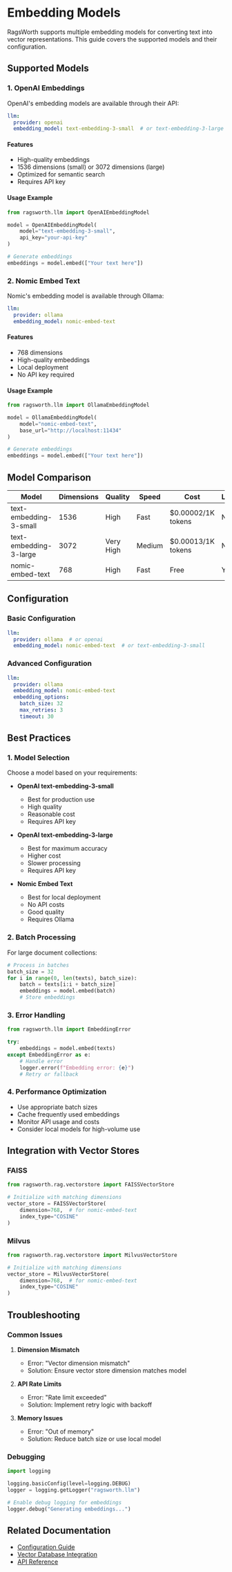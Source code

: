 # Embedding Models

RagsWorth supports multiple embedding models for converting text into vector representations. This guide covers the supported models and their configuration.

## Supported Models

### 1. OpenAI Embeddings

OpenAI's embedding models are available through their API:

```yaml
llm:
  provider: openai
  embedding_model: text-embedding-3-small  # or text-embedding-3-large
```

#### Features
- High-quality embeddings
- 1536 dimensions (small) or 3072 dimensions (large)
- Optimized for semantic search
- Requires API key

#### Usage Example

```python
from ragsworth.llm import OpenAIEmbeddingModel

model = OpenAIEmbeddingModel(
    model="text-embedding-3-small",
    api_key="your-api-key"
)

# Generate embeddings
embeddings = model.embed(["Your text here"])
```

### 2. Nomic Embed Text

Nomic's embedding model is available through Ollama:

```yaml
llm:
  provider: ollama
  embedding_model: nomic-embed-text
```

#### Features
- 768 dimensions
- High-quality embeddings
- Local deployment
- No API key required

#### Usage Example

```python
from ragsworth.llm import OllamaEmbeddingModel

model = OllamaEmbeddingModel(
    model="nomic-embed-text",
    base_url="http://localhost:11434"
)

# Generate embeddings
embeddings = model.embed(["Your text here"])
```

## Model Comparison

| Model | Dimensions | Quality | Speed | Cost | Local |
|-------|------------|---------|-------|------|-------|
| text-embedding-3-small | 1536 | High | Fast | $0.00002/1K tokens | No |
| text-embedding-3-large | 3072 | Very High | Medium | $0.00013/1K tokens | No |
| nomic-embed-text | 768 | High | Fast | Free | Yes |

## Configuration

### Basic Configuration

```yaml
llm:
  provider: ollama  # or openai
  embedding_model: nomic-embed-text  # or text-embedding-3-small
```

### Advanced Configuration

```yaml
llm:
  provider: ollama
  embedding_model: nomic-embed-text
  embedding_options:
    batch_size: 32
    max_retries: 3
    timeout: 30
```

## Best Practices

### 1. Model Selection

Choose a model based on your requirements:

- **OpenAI text-embedding-3-small**
  - Best for production use
  - High quality
  - Reasonable cost
  - Requires API key

- **OpenAI text-embedding-3-large**
  - Best for maximum accuracy
  - Higher cost
  - Slower processing
  - Requires API key

- **Nomic Embed Text**
  - Best for local deployment
  - No API costs
  - Good quality
  - Requires Ollama

### 2. Batch Processing

For large document collections:

```python
# Process in batches
batch_size = 32
for i in range(0, len(texts), batch_size):
    batch = texts[i:i + batch_size]
    embeddings = model.embed(batch)
    # Store embeddings
```

### 3. Error Handling

```python
from ragsworth.llm import EmbeddingError

try:
    embeddings = model.embed(texts)
except EmbeddingError as e:
    # Handle error
    logger.error(f"Embedding error: {e}")
    # Retry or fallback
```

### 4. Performance Optimization

- Use appropriate batch sizes
- Cache frequently used embeddings
- Monitor API usage and costs
- Consider local models for high-volume use

## Integration with Vector Stores

### FAISS

```python
from ragsworth.rag.vectorstore import FAISSVectorStore

# Initialize with matching dimensions
vector_store = FAISSVectorStore(
    dimension=768,  # for nomic-embed-text
    index_type="COSINE"
)
```

### Milvus

```python
from ragsworth.rag.vectorstore import MilvusVectorStore

# Initialize with matching dimensions
vector_store = MilvusVectorStore(
    dimension=768,  # for nomic-embed-text
    index_type="COSINE"
)
```

## Troubleshooting

### Common Issues

1. **Dimension Mismatch**
   - Error: "Vector dimension mismatch"
   - Solution: Ensure vector store dimension matches model

2. **API Rate Limits**
   - Error: "Rate limit exceeded"
   - Solution: Implement retry logic with backoff

3. **Memory Issues**
   - Error: "Out of memory"
   - Solution: Reduce batch size or use local model

### Debugging

```python
import logging

logging.basicConfig(level=logging.DEBUG)
logger = logging.getLogger("ragsworth.llm")

# Enable debug logging for embeddings
logger.debug("Generating embeddings...")
```

## Related Documentation

- [Configuration Guide](./configuration.md)
- [Vector Database Integration](./vector-db.md)
- [API Reference](./api/README.md) 